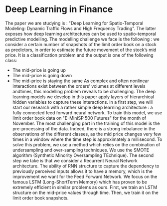 # Deep Learning in Finance


The paper we are studying is : "Deep Learning for Spatio-Temporal Modeling: Dynamic Traffic Flows and High Frequency Trading". The latter exposes how deep learning architectures can be used to spatio-temporal predictive modelling. 
The modelling challenge we face is the following : we consider a certain number of snapshots of the limit order book on a stock as predictors, in order to estimate the future movement of the stock’s mid price. It is a classification problem and the output is one of the following class:
- The mid-price is going up 
- The mid-price is going down
- The mid-price is staying the same
As complex and often nonlinear interactions exist between the orders’ volumes at different levels andtimes, this modelling problem reveals to be challenging. The deep learning models we develop in this paper apply layers of hierarchical hidden variables to capture these interactions. 
In a first step, we will start our research with a rather simple deep learning architecture : a fully connected feed forward neural network. To train this model, we use limit order book data on "E-MiniSP 500 Futures" for the month of November. The most challenging part in the training of this model is the pre-processing of the data. Indeed, there is a strong imbalance in the observations of the different classes, as the mid price changes very few times in a window where the time step is approximately a millisecond. To solve this problem, we use a method which relies on the combination of undersampling and over-sampling techniques. We use the SMOTE algorithm (Synthetic Minority Oversampling TEchnique).
The second step we take is that we consider a Recurrent Neural Network architecture. The ability of RNN structure to capture the dependency to previously perceived inputs allows it to have a memory, which is the improvement we want for the Feed Forward Network. We focus on the famous LSTM (Long-ShortTerm Memory) which has proven to be extremely efficient in similar problems as ours. First, we train an LSTM structure on the mid-price values through time. Then, we train it on the limit order book snapshots.
